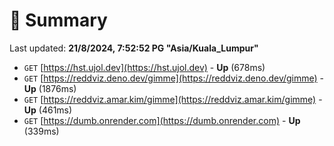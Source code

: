 # 📖 Summary
Last updated: **21/8/2024, 7:52:52 PG "Asia/Kuala_Lumpur"**

- `GET` [https://hst.ujol.dev](https://hst.ujol.dev) - **Up** (678ms)
- `GET` [https://reddviz.deno.dev/gimme](https://reddviz.deno.dev/gimme) - **Up** (1876ms)
- `GET` [https://reddviz.amar.kim/gimme](https://reddviz.amar.kim/gimme) - **Up** (461ms)
- `GET` [https://dumb.onrender.com](https://dumb.onrender.com) - **Up** (339ms)
